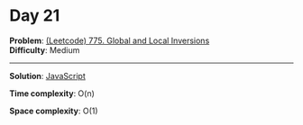 # Day 21

**Problem**: [(Leetcode) 775. Global and Local Inversions](https://leetcode.com/problems/global-and-local-inversions/)  
**Difficulty**: Medium

---

**Solution**: [JavaScript](../solutions/global-and-local-inversions.js)

**Time complexity**: O(n)

**Space complexity**: O(1)